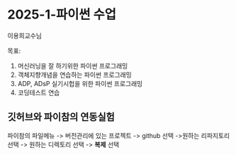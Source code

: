 # 2025-1-파이썬 수업
이용희교수님

목표:
 1. 머신러닝을 잘 하기위한 파이썬 프로그래밍
 2. 객체지향개념을 연습하는 파이썬 프로그래밍
 3. ADP, ADsP 실기시헙을 위한 파이썬 프로그래밍
 4. 코딩테스트 연습

## 깃허브와 파이참의 연동실험
파이참의 파일메뉴 -> 버전관리에 있는 프로젝트 -> github 선택
->원하는 리파지토리 선택 -> 원하는 디렉토리 선택
-> **복제** 선택